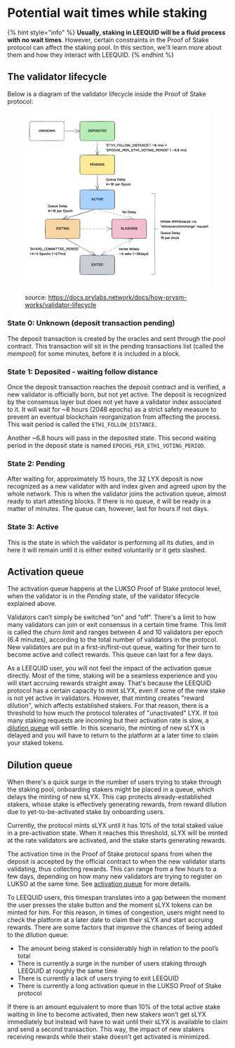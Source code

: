 # Potential wait times while staking

{% hint style="info" %}
**Usually, staking in LEEQUID will be a fluid process with no wait times**. However, certain constraints in the Proof of Stake protocol can affect the staking pool. In this section, we'll learn more about them and how they interact with LEEQUID.
{% endhint %}

## The validator lifecycle

Below is a diagram of the validator lifecycle inside the Proof of Stake protocol:&#x20;

<figure><img src="../../.gitbook/assets/Validator_states (2).png" alt=""><figcaption><p>source: <a href="https://docs.prylabs.network/docs/how-prysm-works/validator-lifecycle">https://docs.prylabs.network/docs/how-prysm-works/validator-lifecycle</a></p></figcaption></figure>

### State 0: Unknown (deposit transaction pending)

The deposit transaction is created by the oracles and sent through the pool contract. This transaction will sit in the pending transactions list (called the _mempool_) for some minutes, before it is included in a block.&#x20;

### State 1: Deposited - waiting follow distance

Once the deposit transaction reaches the deposit contract and is verified, a new validator is officially born, but not yet active. The deposit is recognized by the consensus layer but does not yet have a validator index associated to it. It will wait for \~8 hours (2048 epochs) as a strict safety measure to prevent an eventual blockchain reorganization from affecting the process. This wait period is called the `ETH1_FOLLOW_DISTANCE.`

Another \~6.8 hours will pass in the deposited state. This second waiting period in the deposit state is named `EPOCHS_PER_ETH1_VOTING_PERIOD`.&#x20;

### State 2: Pending

After waiting for, approximately 15 hours, the 32 LYX deposit is now recognized as a new validator with and index given and agreed upon by the whole network. This is when the validator joins the activation queue, almost ready to start attesting blocks. If there is no queue, it will be ready in a matter of minutes. The queue can, however, last for hours if not days.&#x20;

### State 3: Active

This is the state in which the validator is performing all its duties, and in here it will remain until it is either exited voluntarily or it gets slashed.&#x20;

## Activation queue

The activation queue happens at the LUKSO Proof of Stake protocol level, when the validator is in the _Pending_ state, of the validator lifecycle explained above.&#x20;

Validators can’t simply be switched “on” and “off”. There's a limit to how many validators can join or exit consensus in a certain time frame. This limit is called the _churn limit_ and ranges between 4 and 10 validators per epoch (6.4 minutes), according to the total number of validators in the protocol. New validators are put in a first-in/first-out queue, waiting for their turn to become active and collect rewards. This queue can last for a few days.

As a LEEQUID user, you will not feel the impact of the activation queue directly. Most of the time, staking will be a seamless experience and you will start accruing rewards straight away. That's because the LEEQUID protocol has a certain capacity to mint sLYX, even if some of the new stake is not yet active in validators. However, that minting creates "reward dilution", which affects established stakers. For that reason, there is a threshold to how much the protocol tolerates of "unactivated" LYX. If too many staking requests are incoming but their activation rate is slow, a [dilution queue](potential-wait-times-while-staking.md#dilution-queue) will settle. In this scenario, the minting of new sLYX is delayed and you will have to return to the platform at a later time to claim your staked tokens.&#x20;

## Dilution queue

When there's a quick surge in the number of users trying to stake through the staking pool, onboarding stakers might be placed in a queue, which delays the minting of new sLYX. This cap protects already-established stakers, whose stake is effectively generating rewards, from reward dilution due to yet-to-be-activated stake by onboarding users.&#x20;

Currently, the protocol mints sLYX until it has 10% of the total staked value in a pre-activation state. When it reaches this threshold, sLYX will be minted at the rate validators are activated, and the stake starts generating rewards.

The activation time in the Proof of Stake protocol spans from when the deposit is accepted by the official contract to when the new validator starts validating, thus collecting rewards. This can range from a few hours to a few days, depending on how many new validators are trying to register on LUKSO at the same time. See [activation queue](potential-wait-times-while-staking.md#activation-queue) for more details.

To LEEQUID users, this timespan translates into a gap between the moment the user presses the stake button and the moment sLYX tokens can be minted for him. For this reason, in times of congestion, users might need to check the platform at a later date to claim their sLYX and start accruing rewards. There are some factors that improve the chances of being added to the dilution queue:

* The amount being staked is considerably high in relation to the pool’s total
* There is currently a surge in the number of users staking through LEEQUID at roughly the same time
* There is currently a lack of users trying to exit LEEQUID
* There is currently a long activation queue in the LUKSO Proof of Stake protocol

If there is an amount equivalent to more than 10% of the total active stake waiting in line to become activated, then new stakers won’t get sLYX immediately but instead will have to wait until their sLYX is available to claim and send a second transaction. This way, the impact of new stakers receiving rewards while their stake doesn’t get activated is minimized.

